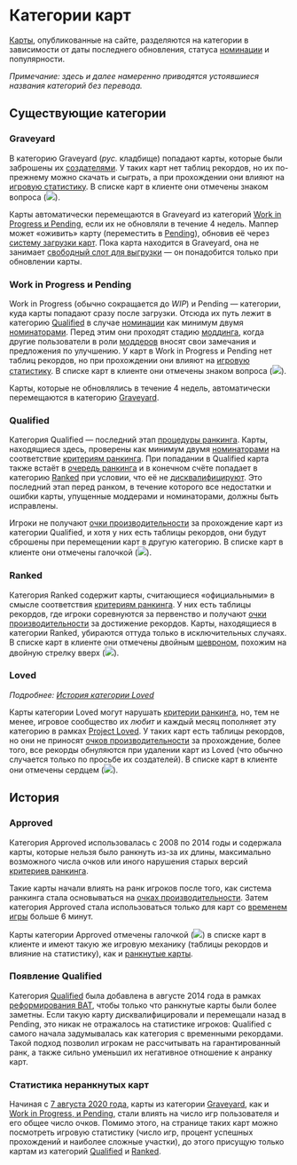# Категории карт

[Карты](/wiki/Beatmap), опубликованные на сайте, разделяются на категории в зависимости от даты последнего обновления, статуса [номинации](/wiki/Beatmap_ranking_procedure#квалификация) и популярности.

*Примечание: здесь и далее намеренно приводятся устоявшиеся названия категорий без перевода.*

## Существующие категории

### Graveyard

В категорию Graveyard (*рус.* кладбище) попадают карты, которые были заброшены их [создателями](/wiki/Beatmap/Beatmap_host). У таких карт нет таблиц рекордов, но их по-прежнему можно скачать и сыграть, а при прохождении они влияют на [игровую статистику](#статистика-неранкнутых-карт). В списке карт в клиенте они отмечены знаком вопроса (![](/wiki/shared/status/graveyard.png)).

Карты автоматически перемещаются в Graveyard из категорий [Work in Progress и Pending](#work-in-progress-и-pending), если их не обновляли в течение 4 недель. Маппер может «оживить» карту (переместить в [Pending](#work-in-progress-и-pending)), обновив её через [систему загрузки карт](/wiki/Beatmapping/Beatmap_submission). Пока карта находится в Graveyard, она не занимает [свободный слот для выгрузки](/wiki/osu!supporter#упрощённые-ограничения) — он понадобится только при обновлении карты.

### Work in Progress и Pending

Work in Progress (обычно сокращается до *WIP*) и Pending — категории, куда карты попадают сразу после загрузки. Отсюда их путь лежит в категорию [Qualified](#qualified) в случае [номинации](/wiki/Beatmap_ranking_procedure#номинация) как минимум двумя [номинаторами](/wiki/People/The_Team/Beatmap_Nominators). Перед этим они проходят стадию [моддинга](/wiki/Modding), когда другие пользователи в роли [моддеров](/wiki/Modding/Modder) вносят свои замечания и предложения по улучшению. У карт в Work in Progress и Pending нет таблиц рекордов, но при прохождении они влияют на [игровую статистику](#статистика-неранкнутых-карт). В списке карт в клиенте они отмечены знаком вопроса (![](/wiki/shared/status/pending.png)).

Карты, которые не обновлялись в течение 4 недель, автоматически перемещаются в категорию [Graveyard](#graveyard).

### Qualified

Категория Qualified — последний этап [процедуры ранкинга](/wiki/Beatmap_ranking_procedure). Карты, находящиеся здесь, проверены как минимум двумя [номинаторами](/wiki/People/The_Team/Beatmap_Nominators) на соответствие [критериям ранкинга](/wiki/Ranking_Criteria). При попадании в Qualified карта также встаёт в [очередь ранкинга](/wiki/Beatmap_ranking_procedure/Ranking_queue) и в конечном счёте попадает в категорию [Ranked](#ranked) при условии, что её не [дисквалифицируют](/wiki/Beatmap_ranking_procedure#сброс-номинации). Это последний этап перед ранком, в течение которого все недостатки и ошибки карты, упущенные моддерами и номинаторами, должны быть исправлены.

Игроки не получают [очки производительности](/wiki/Performance_points) за прохождение карт из категории Qualified, и хотя у них есть таблицы рекордов, они будут сброшены при перемещении карт в другую категорию. В списке карт в клиенте они отмечены галочкой (![](/wiki/shared/status/qualified.png)).

### Ranked

Категория Ranked содержит карты, считающиеся «официальными» в смысле соответствия [критериям ранкинга](/wiki/Ranking_Criteria). У них есть таблицы рекордов, где игроки соревнуются за первенство и получают [очки производительности](/wiki/Performance_points) за достижение рекордов. Карты, находящиеся в категории Ranked, убираются оттуда только в исключительных случаях. В списке карт в клиенте они отмечены двойным [шевроном](https://ru.wikipedia.org/wiki/Шеврон_(знак_различия)), похожим на двойную стрелку вверх (![](/wiki/shared/status/ranked.png)).

### Loved

*Подробнее: [История категории Loved](/wiki/Beatmap/History_of_Loved)*

Карты категории Loved могут нарушать [критерии ранкинга](/wiki/Ranking_Criteria), но, тем не менее, игровое сообщество их *любит* и каждый месяц пополняет эту категорию в рамках [Project Loved](/wiki/Community/Project_Loved). У таких карт есть таблицы рекордов, но они не приносят [очков производительности](/wiki/Performance_points) за прохождение, более того, все рекорды обнуляются при удалении карт из Loved (что обычно случается только по просьбе их создателей). В списке карт в клиенте они отмечены сердцем (![](/wiki/shared/status/loved.png)).

## История

### Approved

Категория Approved использовалась с 2008 по 2014 годы и содержала карты, которые нельзя было ранкнуть из-за их длины, максимально возможного числа очков или иного нарушения старых версий [критериев ранкинга](/wiki/Ranking_Criteria).

Такие карты начали влиять на ранк игроков после того, как система ранкинга стала основываться на [очках производительности](/wiki/Performance_points). Затем категория Approved стала использоваться только для карт со [временем игры](/wiki/Gameplay/Drain_time) больше 6 минут.

Карты категории Approved отмечены галочкой (![](/wiki/shared/status/approved.png)) в списке карт в клиенте и имеют такую же игровую механику (таблицы рекордов и влияние на статистику), как и [ранкнутые карты](#ranked).

### Появление Qualified

Категория [Qualified](#qualified) была добавлена в августе 2014 года в рамках [реформирования BAT](https://osu.ppy.sh/home/news/2014-08-21-restructuring-of-the-bat), чтобы только что ранкнутые карты были более заметны. Если такую карту дисквалифицировали и перемещали назад в Pending, это никак не отражалось на статистике игроков: Qualified с самого начала задумывалась как категория с временными рекордами. Такой подход позволил игрокам не рассчитывать на гарантированный ранк, а также сильно уменьшил их негативное отношение к анранку карт.

### Статистика неранкнутых карт

Начиная с [7 августа 2020 года](https://osu.ppy.sh/home/changelog/stable40/20200807.3), карты из категории [Graveyard](#graveyard), как и [Work in Progress, и Pending](#work-in-progress-и-pending), стали влиять на число игр пользователя и его общее число очков. Помимо этого, на странице таких карт можно посмотреть игровую статистику (число игр, процент успешных прохождений и наиболее сложные участки), до этого присущую только картам из категорий [Qualified](#qualified) и [Ranked](#ranked).
